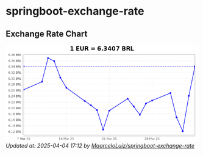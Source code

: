 # springboot-exchange-rate

<!-- EXCHANGE-RATE-START -->
## Exchange Rate Chart

![Exchange Rate Chart](charts/chart.png)*Updated at: 2025-04-04 17:12 by [MaarceloLuiz/springboot-exchange-rate](https://github.com/MaarceloLuiz/springboot-exchange-rate)*


<!-- EXCHANGE-RATE-END -->